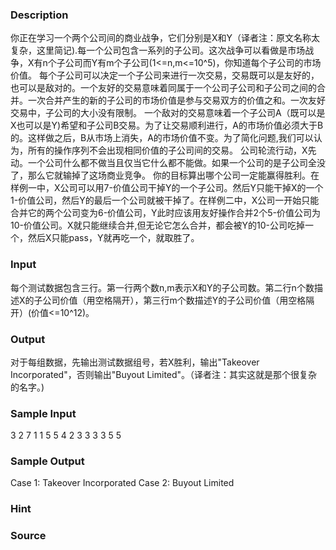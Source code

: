 
### Description
你正在学习一个两个公司间的商业战争，它们分别是X和Y（译者注：原文名称太复杂，这里简记).每一个公司包含一系列的子公司。这次战争可以看做是市场战争，X有n个子公司而Y有m个子公司(1<=n,m<=10^5)，你知道每个子公司的市场价值。
每个子公司可以决定一个子公司来进行一次交易，交易既可以是友好的，也可以是敌对的。一个友好的交易意味着同属于一个公司子公司和子公司之间的合并。一次合并产生的新的子公司的市场价值是参与交易双方的价值之和。一次友好交易中，子公司的大小没有限制。
一个敌对的交易意味着一个子公司A（既可以是X也可以是Y)希望和子公司B交易。为了让交易顺利进行，A的市场价值必须大于B的。这样做之后，B从市场上消失，A的市场价值不变。为了简化问题,我们可以认为，所有的操作序列不会出现相同价值的子公司间的交易。
公司轮流行动，X先动。一个公司什么都不做当且仅当它什么都不能做。如果一个公司的是子公司全没了，那么它就输掉了这场商业竞争。
你的目标算出哪个公司一定能赢得胜利。在样例一中，X公司可以用7-价值公司干掉Y的一个子公司。然后Y只能干掉X的一个1-价值公司，然后Y的最后一个公司就被干掉了。在样例二中，X公司一开始只能合并它的两个公司变为6-价值公司，Y此时应该用友好操作合并2个5-价值公司为10-价值公司。X就只能继续合并,但无论它怎么合并，都会被Y的10-公司吃掉一个，然后X只能pass，Y就再吃一个，就取胜了。


### Input
每个测试数据包含三行。第一行两个数n,m表示X和Y的子公司数。第二行n个数描述X的子公司价值（用空格隔开），第三行m个数描述Y的子公司价值（用空格隔开）(价值<=10^12)。




### Output
对于每组数据，先输出测试数据组号，若X胜利，输出"Takeover Incorporated"，否则输出"Buyout Limited"。（译者注：其实这就是那个很复杂的名字。)


### Sample Input
3 2
7 1 1
5 5
4 2
3 3 3 3
5 5

### Sample Output
Case 1: Takeover Incorporated
Case 2: Buyout Limited
### Hint

### Source
